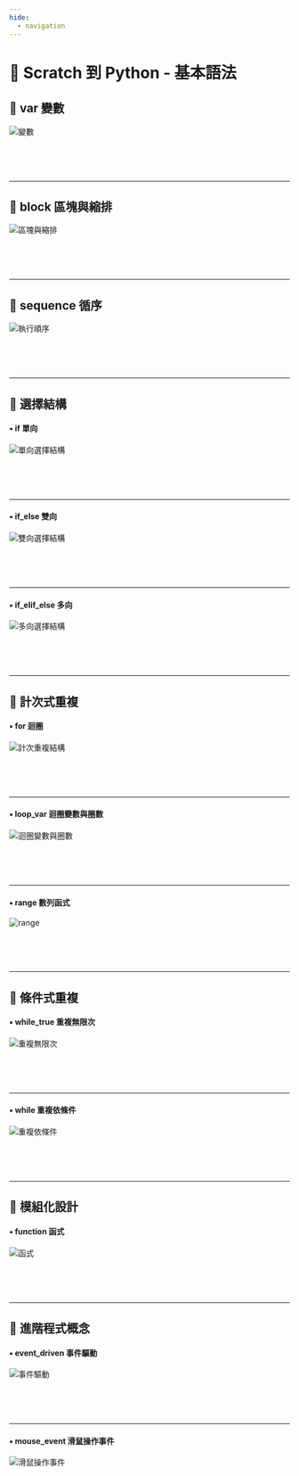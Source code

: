 ```yaml
---
hide:
  - navigation
---
```


#  🧡 Scratch 到 Python - 基本語法

## 📙 var 變數

![變數](variable.jpg)

<br/><br/><br/>

--------------------------



## 📗 block 區塊與縮排

![區塊與縮排](block_indent.jpg)

<br/><br/><br/>

--------------------------

## 📕 sequence 循序

![執行順序](sequence.jpg)

<br/><br/><br/>

--------------------------

## 📘 選擇結構

#### ▪️ if 單向

![單向選擇結構](if.jpg)

<br/><br/><br/>

--------------------------

#### ▪️ if_else 雙向

![雙向選擇結構](if_else.jpg)

<br/><br/><br/>

--------------------------

#### ▪️ if_elif_else 多向

![多向選擇結構](if_elif_else.jpg)

<br/><br/><br/>

--------------------------


## 📘 計次式重複

#### ▪️ for 迴圈

![計次重複結構](for.jpg)

<br/><br/><br/>

--------------------------

#### ▪️ loop_var 迴圈變數與圈數

![迴圈變數與圈數](loop_and_lap.jpg)

<br/><br/><br/>

--------------------------

#### ▪️ range 數列函式

![range](range.jpg)

<br/><br/><br/>

--------------------------

## 📘 條件式重複

#### ▪️ while_true 重複無限次

![重複無限次](while_true.jpg)

<br/><br/><br/>

--------------------------

#### ▪️ while 重複依條件

![重複依條件](while_condition.jpg)



<br/><br/><br/>

--------------------------



## 📗 模組化設計

#### ▪️ function 函式

![函式](function.jpg)

<br/><br/><br/>

--------------------------

## 📗 進階程式概念

#### ▪️ event_driven 事件驅動

![事件驅動](event_loop.jpg)

<br/><br/><br/>

--------------------------

#### ▪️ mouse_event 滑鼠操作事件

![滑鼠操作事件](mouse_event.jpg)

<br/><br/><br/>
